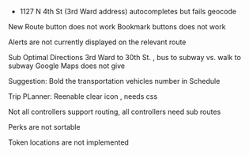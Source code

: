 - 1127 N 4th St (3rd Ward address) autocompletes but fails geocode

New Route button does not work 
Bookmark buttons does not work 

Alerts are not currently displayed on the relevant route 

Sub Optimal Directions 
3rd Ward to 30th St. , bus to subway vs. walk to subway 
	Google Maps does not give 

Suggestion: Bold the transportation vehicles number in Schedule

Trip PLanner:
Reenable clear icon , needs css

Not all controllers support routing, all controllers need sub routes

Perks are not sortable

Token locations are not implemented